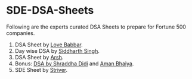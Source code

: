# SDE-DSA-Sheets
Following are the experts curated DSA Sheets to prepare for Fortune 500 companies.
1. DSA Sheet by [Love Babbar](https://www.youtube.com/channel/UCQHLxxBFrbfdrk1jF0moTpw).
2. Day wise DSA by [Siddharth Singh](https://youtu.be/A69Hwva4qKk).
3. DSA Sheet by [Arsh](https://www.youtube.com/channel/UCJqx8MM4gDPDy8TqVVlPyLw).
4. Bonus: [DSA by Shraddha Didi](https://docs.google.com/spreadsheets/d/1hXserPuxVoWMG9Hs7y8wVdRCJTcj3xMBAEYUOXQ5Xag/htmlview?usp=sharing&pru=AAABgJ8jnbo*uMLB5SG7pLJfeFguJNO42A) and [Aman Bhaiya](https://www.google.com/url?q=https://www.youtube.com/c/ApnaCollegeOfficial&sa=D&source=editors&ust=1651782482825481&usg=AOvVaw2fkUH3nGsnuJlt0FCIwdSH).
5. SDE Sheet by [Striver](https://takeuforward.org/interviews/strivers-sde-sheet-top-coding-interview-problems/).
